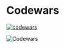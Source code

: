 # Codewars
[![codewars](https://www.codewars.com/users/MKuzmich/badges/large)](https://www.codewars.com/users/MKuzmich)

![Codewars](https://github.r2v.ch/codewars?user=USERNAME&name=true&top_languages=true&stroke=%23b362ff&theme=purple_dark)
